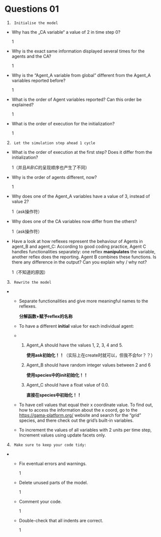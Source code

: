 # Questions 01

1)      Initialise the model 

- Why has the „CA variable“ a value of 2 in time step 0? 

  1

- Why is the exact same information displayed several times for the agents and the CA? 

  1

- Why is the “Agent_A variable from global” different from the Agent_A variables reported before? 

  1

- What is the order of Agent variables reported? Can this order be explained? 

  1

- What is the order of execution for the initialization? 

  1

2)      Let the simulation step ahead 1 cycle 

- What is the order of execution at the first step? Does it differ from the initialization? 

  1（并且A\B\C的呈现顺序也产生了不同）

- Why is the order of agents different, now? 

  1

- Why does one of the Agent_A variables have a value of 3, instead of value 2? 

  1（ask操作符）

- Why does one of the CA variables now differ from the others? 

  1（ask操作符）

- Have a look at how reflexes represent the behaviour of Agents in agent_B and agent_C: According to good coding practice, Agent C handles functionalities separately: one reflex **manipulates** the variable, another reflex does the reporting. Agent B combines these functions. Is there any difference in the output? Can you explain why / why not? 

  1（不知道的原因）

3)      Rewrite the model  

- - Separate functionalities and give more meaningful names to the reflexes.

    **分解函数+赋予reflex的名称**

  - To have a different **initial** value for each individual agent:  

  - 1. Agent_A should have the values 1, 2, 3, 4 and 5.  

       **使用ask初始化！！**（实际上在create时就可以，但我不会for？？）

    2. Agent_B should have random integer values between 2 and 6 

       **使用species中的init初始化！！**

    3. Agent_C should have a float value of 0.0. 

       **直接在species中初始化！！**

  - To have cell values that equal their x coordinate value. To find out, how to access the information about the x coord, go to the <https://gama-platform.org/> website and search for the “grid” species, and there check out the grid’s built-in variables.  

  - To increment the values of all variables with 2 units per time step,  Increment values using update facets only. 


4)      Make sure to keep your code tidy: 

- - Fix eventual errors and warnings. 

    1

  - Delete unused parts of the model.  

    1

  - Comment your code. 

    1

  - Double-check that all indents are correct. 

    1